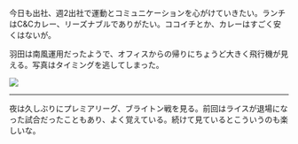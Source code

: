 今日も出社、週2出社で運動とコミュニケーションを心がけていきたい。ランチはC&Cカレー、リーズナブルでありがたい。ココイチとか、カレーはすごく安くはないが。

羽田は南風運用だったようで、オフィスからの帰りにちょうど大きく飛行機が見える。写真はタイミングを逃してしまった。

![](https://photos.old.apkas.net/medium/202501/20250108-175909.webp)

---

夜は久しぶりにプレミアリーグ、ブライトン戦を見る。前回はライスが退場になった試合だったこともあり、よく覚えている。続けて見ているとこういうのも楽しいな。
